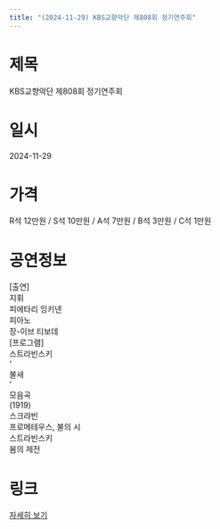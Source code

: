 ```yaml
---
title: "(2024-11-29) KBS교향악단 제808회 정기연주회"
---
```


# 제목
KBS교향악단 제808회 정기연주회

# 일시
2024-11-29

# 가격
R석 12만원 / S석 10만원 / A석 7만원 / B석 3만원 / C석 1만원

# 공연정보
[출연]  
지휘  
피에타리 잉키넨  
피아노  
장-이브 티보데  
[프로그램]  
스트라빈스키  
‘  
불새  
’  
모음곡  
(1919)  
스크랴빈  
프로메테우스, 불의 시  
스트라빈스키  
봄의 제전

# 링크
[자세히 보기](https://www.sac.or.kr/site/main/show/show_view?SN=60862, "https://www.sac.or.kr/site/main/show/show_view?SN=60862")
